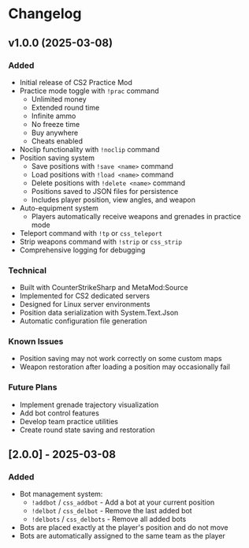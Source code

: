 # Changelog

## v1.0.0 (2025-03-08)

### Added
- Initial release of CS2 Practice Mod
- Practice mode toggle with `!prac` command
  - Unlimited money
  - Extended round time
  - Infinite ammo
  - No freeze time
  - Buy anywhere
  - Cheats enabled
- Noclip functionality with `!noclip` command
- Position saving system
  - Save positions with `!save <name>` command
  - Load positions with `!load <name>` command
  - Delete positions with `!delete <name>` command
  - Positions saved to JSON files for persistence
  - Includes player position, view angles, and weapon
- Auto-equipment system
  - Players automatically receive weapons and grenades in practice mode
- Teleport command with `!tp` or `css_teleport`
- Strip weapons command with `!strip` or `css_strip`
- Comprehensive logging for debugging

### Technical
- Built with CounterStrikeSharp and MetaMod:Source
- Implemented for CS2 dedicated servers
- Designed for Linux server environments
- Position data serialization with System.Text.Json
- Automatic configuration file generation

### Known Issues
- Position saving may not work correctly on some custom maps
- Weapon restoration after loading a position may occasionally fail

### Future Plans
- Implement grenade trajectory visualization
- Add bot control features
- Develop team practice utilities
- Create round state saving and restoration

## [2.0.0] - 2025-03-08

### Added
- Bot management system:
  - `!addbot` / `css_addbot` - Add a bot at your current position
  - `!delbot` / `css_delbot` - Remove the last added bot
  - `!delbots` / `css_delbots` - Remove all added bots
- Bots are placed exactly at the player's position and do not move
- Bots are automatically assigned to the same team as the player
